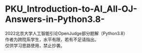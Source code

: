 # PKU_Introduction-to-AI_All-OJ-Answers-in-Python3.8-
2022北京大学人工智能引论OpenJudge部分题解（Python3.8）  
作者为跨院系学生，水平有限，若有不足请指出。  
仅供学习思路使用，禁止抄袭。
